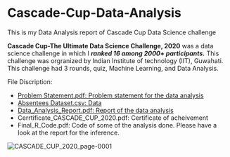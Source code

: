 # Cascade-Cup-Data-Analysis
This is my Data Analysis report of Cascade Cup Data Science challenge


**Cascade Cup-The Ultimate Data Science Challenge, 2020** was a data science challenge in which I ***ranked 16 among 2000+ participants.*** This challenge was orgranized by Indian Institute of technology (IIT), Guwahati. This challenge had 3 rounds, quiz, Machine Learning, and Data Analysis. 

File Discription:
* [Problem Statement.pdf: Problem statement for the data analysis](https://github.com/Ullas25/Cascade-Cup-Data-Analysis/blob/main/Problem%20Statement.pdf)
* [Absentees Dataset.csv: Data](https://github.com/Ullas25/Cascade-Cup-Data-Analysis/blob/main/Absentees%20Dataset.csv)
* [Data_Analysis_Report.pdf: Report of the data analysis](https://github.com/Ullas25/Cascade-Cup-Data-Analysis/blob/main/Data_Analysis_Report.pdf)
* Cerrtificate_CASCADE_CUP_2020.pdf: Certificate of acheivement 
* Final_R_Code.pdf: Code of some of the analysis done. Please have a look at the report for the inference.

![CASCADE_CUP_2020_page-0001](https://user-images.githubusercontent.com/46472021/159159965-5590da78-da02-4f9b-9bb4-4eade3ca4d37.jpg)

